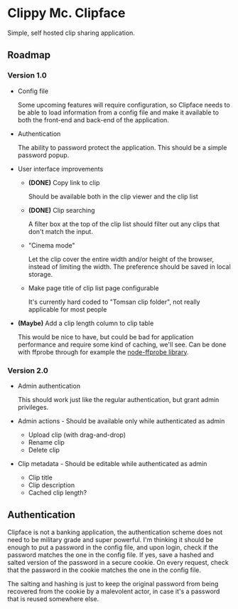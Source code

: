 # Clippy Mc. Clipface

Simple, self hosted clip sharing application.

## Roadmap

### Version 1.0

- Config file

  Some upcoming features will require configuration, so Clipface needs to be
  able to load information from a config file and make it available to both
  the front-end and back-end of the application.

- Authentication

  The ability to password protect the application. This should be a simple
  password popup.

- User interface improvements

  - **(DONE)** Copy link to clip

    Should be available both in the clip viewer and the clip list

  - **(DONE)** Clip searching

    A filter box at the top of the clip list should filter out any clips
    that don't match the input.

  - "Cinema mode"

    Let the clip cover the entire width and/or height of the browser,
    instead of limiting the width. The preference should be saved in local
    storage.

  - Make page title of clip list page configurable

    It's currently hard coded to "Tomsan clip folder", not really applicable
    for most people

- **(Maybe)** Add a clip length column to clip table

  This would be nice to have, but could be bad for application performance
  and require some kind of caching, we'll see. Can be done with ffprobe
  through for example the [node-ffprobe library][1].

### Version 2.0

- Admin authentication

  This should work just like the regular authentication, but grant admin
  privileges.

- Admin actions - Should be available only while authenticated as admin

  - Upload clip (with drag-and-drop)
  - Rename clip
  - Delete clip

- Clip metadata - Should be editable while authenticated as admin
  - Clip title
  - Clip description
  - Cached clip length?

## Authentication

Clipface is not a banking application, the authentication scheme does not
need to be military grade and super powerful. I'm thinking it should be
enough to put a password in the config file, and upon login, check if the
password matches the one in the config file. If yes, save a hashed and
salted version of the password in a secure cookie. On every request, check
that the password in the cookie matches the one in the config file.

The salting and hashing is just to keep the original password from being
recovered from the cookie by a malevolent actor, in case it's a password
that is reused somewhere else.

[1]: https://github.com/ListenerApproved/node-ffprobe
